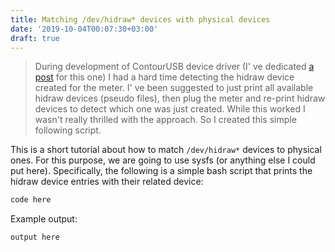 ```yaml
---
title: Matching /dev/hidraw* devices with physical devices
date: '2019-10-04T00:07:30+03:00'
draft: true
---
```

> During development of ContourUSB device driver (I' ve dedicated [a post](/project/contourusb/) for this one) I had a hard time detecting the hidraw device created for the meter. I' ve been suggested to just print all available hidraw devices (pseudo files), then plug the meter and re-print hidraw devices to detect which one was just created. While this worked I wasn't really thrilled with the approach. So I created this simple following script.

This is a short tutorial about how to match `/dev/hidraw*` devices to physical ones. For this purpose, we are going to use sysfs (or anything else I could put here). Specifically, the following is a simple bash script that prints the hidraw device entries with their related device:

```bash
code here
```

Example output:

```bash
output here
```

